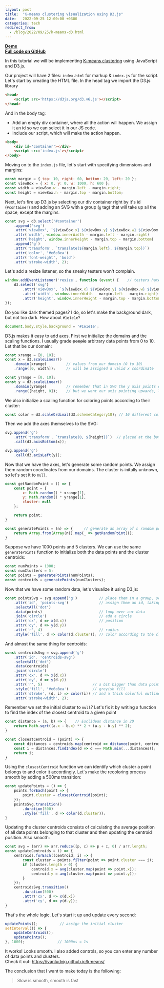 ```yaml
---
layout: post
title:  "K-means clustering visualization using D3.js"
date:   2022-09-25 12:00:00 +0300
categories: tech
redirect_from:
  - /blog/2022/09/25/k-means-d3.html
---
```

<b>[Demo](https://ivanludvig.github.io/kmeans)</b>  
<b>[Full code on GitHub](https://github.com/IvanLudvig/kmeans)</b>

In this tutorial we will be implementing [K-means clustering](https://en.wikipedia.org/wiki/K-means_clustering) using JavaScript and D3.js.

Our project will have 2 files: `index.html` for markup & `index.js` for the script.
Let's start by creating the HTML file. In the head tag we import the D3.js library

```html
<head>
    <script src='https://d3js.org/d3.v6.js'></script>
</head>
```
And in the body tag:
- Add an empty div container, where all the action will happen. We assign it an id so we can select it in our JS code.
- Include our script, which will make the action happen. 

```html
<body>
    <div id='container'></div>
    <script src='index.js'></script>
</body>
```

Moving on to the `index.js` file, let's start with specifying dimensions and margins:
```js
const margin = { top: 10, right: 60, bottom: 20, left: 20 };
const viewBox = { x: 0, y: 0, w: 1000, h: 600 };
const width = viewBox.w - margin.left - margin.right;
const height = viewBox.h - margin.top - margin.bottom;
```

Next, let's fire up D3.js by selecting our div container right by it's id (`#container`) and adding an SVG with a group (`g` tag) that will take up all the space, except the margins.
```js
const svg = d3.select('#container')
    .append('svg')
    .attr('viewBox', `${viewBox.x} ${viewBox.y} ${viewBox.w} ${viewBox.h}`)
    .attr('width', window.innerWidth - margin.left - margin.right)
    .attr('height', window.innerHeight - margin.top - margin.bottom)
    .append('g')
    .attr('transform', `translate(${margin.left}, ${margin.top})`)     // mind the margins
    .attr('color', '#e6e8ea')                                          // font color
    .attr('font-weight', 'bold')                                       // we are bold enough to do this
    .attr('stroke-width', 2);                                          // and even this
```

Let's add a resize listener, so the sneaky testers won't complain.
```js
window.addEventListener('resize', function (event) {    // testers hate this one simple function
    d3.select('svg')
        .attr('viewBox', `${viewBox.x} ${viewBox.y} ${viewBox.w} ${viewBox.h}`)
        .attr('width', window.innerWidth - margin.left - margin.right)
        .attr('height', window.innerHeight - margin.top - margin.bottom)
});
```

Do you like dark themed pages? I do, so let's make the background dark, but not too dark. How about `#1e1e1e`?
```js
document.body.style.background = '#1e1e1e';
```

D3.js makes it easy to add axes. First we initialize the domains and the scaling functions. I usually grade ~~people~~ arbitrary data points from 0 to 10. Let that be our domain:
```js
const xrange = [0, 10];
const x = d3.scaleLinear()
    .domain(xrange)         // values from our domain (0 to 10)
    .range([0, width]);     // will be assigned a valid x coordinate

const yrange = [0, 10];
const y = d3.scaleLinear()
    .domain(yrange)         // remember that in SVG the y axis points downwards
    .range([height, 0]);    // but we want our axis pointing upwards, like a normal damn axis
```
We also initialize a scaling function for coloring points according to their cluster:
```js
const color = d3.scaleOrdinal(d3.schemeCategory10); // 10 different colors for 10 different numbers
```

Then we add the axes themselves to the SVG:
```js
svg.append('g')
    .attr('transform', `translate(0, ${height})`)  // placed at the bottom
    .call(d3.axisBottom(x));

svg.append('g')
    .call(d3.axisLeft(y));
```

Now that we have the axes, let's generate some random points. We assign them random coordinates from our domains. The cluster is initally unknown, so let's set it to `null`. 
```js
const getRandomPoint = () => {
    const point = {
        x: Math.random() * xrange[1],
        y: Math.random() * yrange[1],
        cluster: null
    };

    return point;
}

const generatePoints = (n) => {     // generate an array of n random points
    return Array.from(Array(n)).map(_ => getRandomPoint());
}
```

Suppose we have 1000 points and 5 clusters. We can use the same `generatePoints` function to initialize both the data points and the cluster centroids:
```js
const numPoints = 1000;
const numClusters = 5;
const points = generatePoints(numPoints);
const centroids = generatePoints(numClusters);
```
Now that we have some random data, let's visualize it using D3.js:
```js
const pointsSvg = svg.append('g')          // place them in a group, so they don't run away
    .attr('id', 'points-svg')              // assign them an id, taking away their individuality
    .selectAll('dot')
    .data(points)                          // loop over our data
    .join('circle')                        // add a circle
    .attr('cx', d => x(d.x))               // position
    .attr('cy', d => y(d.y))
    .attr('r', 4)                          // radius
    .style('fill', d => color(d.cluster)); // color according to the cluster
```
And almost the same thing for centroids:
```js
const centroidsSvg = svg.append('g')
    .attr('id', 'centroids-svg')
    .selectAll('dot')
    .data(centroids)
    .join('circle')
    .attr('cx', d => x(d.x))
    .attr('cy', d => y(d.y))
    .attr('r', 5)                       // a bit bigger than data points
    .style('fill', '#e6e8ea')           // greyish fill
    .attr('stroke', (d, i) => color(i)) // and a thick colorful outline
    .attr('stroke-width', 2);
```

Remember we set the initial cluster to `null`? Let's fix it by writing a function to find the index of the closest centroid to a given point
```js
const distance = (a, b) => {    // Euclidean distance in 2D
    return Math.sqrt((a.x - b.x) ** 2 + (a.y - b.y) ** 2);
}

const closestCentroid = (point) => {
    const distances = centroids.map(centroid => distance(point, centroid));   // distance to each centroid
    const i = distances.findIndex(d => d === Math.min(...distances));         // index of the closest centroid
    return i;
}
```

Using the `closestCentroid` function we can identify which cluster a point belongs to and color it accordingly. Let's make the recoloring process smooth by adding a 500ms transition:
```js
const updatePoints = () => {
    points.forEach(point => {
        point.cluster = closestCentroid(point);
    });
    pointsSvg.transition()
        .duration(500)
        .style('fill', d => color(d.cluster));
}
```

Updating the cluster centroids consists of calculating the average position of all data points belonging to that cluster and then updating the centroid position. Also smooth:
```js
const avg = (arr) => arr.reduce((p, c) => p + c, 0) / arr.length;      // average of a numeric array
const updateCentroids = () => {
    centroids.forEach((centroid, i) => {
        const cluster = points.filter(point => point.cluster === i);   // all points in the cluster
        if (cluster.length > 0) {
            centroid.x = avg(cluster.map(point => point.x));           // calculate average position
            centroid.y = avg(cluster.map(point => point.y));
        }
    });
    centroidsSvg.transition()
        .duration(500)
        .attr('cx', d => x(d.x))
        .attr('cy', d => y(d.y));                                      // update centroid position
}
```

That's the whole logic. Let's start it up and update every second:
```js
updatePoints();          // assign the initial cluster
setInterval(() => {
    updateCentroids();
    updatePoints();
}, 1000);               // 1000ms = 1s
```

It works! Looks smooth. I also added controls, so you can enter any number of data points and clusters.   
Check it out: <a href='https://ivanludvig.github.io/kmeans/'>https://ivanludvig.github.io/kmeans/</a>

The conclusion that I want to make today is the following:
> Slow is smooth, smooth is fast
